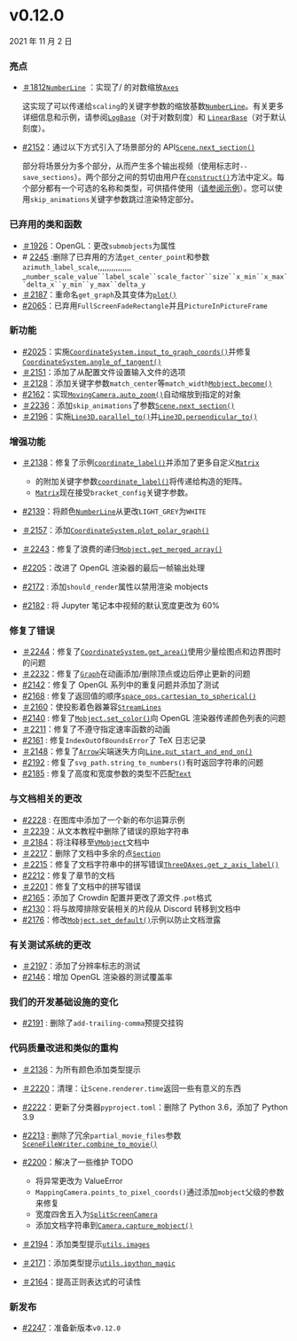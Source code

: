 # v0.12.0

2021 年 11 月 2 日

### 亮点

- [＃1812](https://github.com/ManimCommunity/manim/pull/1812)[`NumberLine`]() ：实现了/ 的对数缩放[`Axes`]()

  这实现了可以传递给`scaling`的关键字参数的缩放基数[`NumberLine`]()。有关更多详细信息和示例，请参阅[`LogBase`]()（对于对数刻度）和 [`LinearBase`]()（对于默认刻度）。

- [#2152](https://github.com/ManimCommunity/manim/pull/2152)：通过以下方式引入了场景部分的 API[`Scene.next_section()`]()

  部分将场景分为多个部分，从而产生多个输出视频（使用标志时`--save_sections`）。两个部分之间的剪切由用户在[`construct()`]()方法中定义。每个部分都有一个可选的名称和类型，可供插件使用（[请参阅示例](https://github.com/ManimEditorProject/manim_editor)）。您可以使用`skip_animations`关键字参数跳过渲染特定部分。

### 已弃用的类和函数

- [＃1926](https://github.com/ManimCommunity/manim/pull/1926)：OpenGL：更改`submobjects`为属性
- [](https://github.com/ManimCommunity/manim/pull/2245)\# [2245](https://github.com/ManimCommunity/manim/pull/2245) :删除了已弃用的方法`get_center_point`和参数`azimuth_label_scale`,,,,,,,,,,,,,,, \_` number_scale_value``label_scale``scale_factor``size``x_min``x_max``delta_x``y_min``y_max``delta_y `
- [＃2187](https://github.com/ManimCommunity/manim/pull/2187)：重命名`get_graph`及其变体为[`plot()`]()
- [#2065](https://github.com/ManimCommunity/manim/pull/2065)：已弃用`FullScreenFadeRectangle`并且`PictureInPictureFrame`

### 新功能

- [#2025](https://github.com/ManimCommunity/manim/pull/2025)：实施[`CoordinateSystem.input_to_graph_coords()`]()并修复[`CoordinateSystem.angle_of_tangent()`]()
- [＃2151](https://github.com/ManimCommunity/manim/pull/2151)：添加了从配置文件设置输入文件的选项
- [＃2128](https://github.com/ManimCommunity/manim/pull/2128)：添加关键字参数`match_center`等`match_width`[`Mobject.become()`]()
- [#2162](https://github.com/ManimCommunity/manim/pull/2162)：实现[`MovingCamera.auto_zoom()`]()自动缩放到指定的对象
- [＃2236](https://github.com/ManimCommunity/manim/pull/2236)：添加`skip_animations`了参数[`Scene.next_section()`]()
- [＃2196](https://github.com/ManimCommunity/manim/pull/2196)：实施[`Line3D.parallel_to()`]()并[`Line3D.perpendicular_to()`]()

### 增强功能

- [＃2138](https://github.com/ManimCommunity/manim/pull/2138)：修复了示例[`coordinate_label()`]()并添加了更多自定义[`Matrix`]()

  - 的附加关键字参数[`coordinate_label()`]()将传递给构造的矩阵。
  - [`Matrix`]()现在接受`bracket_config`关键字参数。

- [#2139](https://github.com/ManimCommunity/manim/pull/2139)：将颜色[`NumberLine`]()从更改`LIGHT_GREY`为`WHITE`
- [＃2157](https://github.com/ManimCommunity/manim/pull/2157)：添加[`CoordinateSystem.plot_polar_graph()`]()
- [＃2243](https://github.com/ManimCommunity/manim/pull/2243)：修复了浪费的递归[`Mobject.get_merged_array()`]()
- [#2205](https://github.com/ManimCommunity/manim/pull/2205)：改进了 OpenGL 渲染器的最后一帧输出处理
- [#2172](https://github.com/ManimCommunity/manim/pull/2172) : 添加`should_render`属性以禁用渲染 mobjects
- [#2182](https://github.com/ManimCommunity/manim/pull/2182) : 将 Jupyter 笔记本中视频的默认宽度更改为 60%

### 修复了错误

- [＃2244](https://github.com/ManimCommunity/manim/pull/2244)：修复了[`CoordinateSystem.get_area()`]()使用少量绘图点和边界图时的问题
- [＃2232](https://github.com/ManimCommunity/manim/pull/2232)：修复了[`Graph`]()在动画添加/删除顶点或边后停止更新的问题
- [#2142](https://github.com/ManimCommunity/manim/pull/2142)：修复了 OpenGL 系列中的重复问题并添加了测试
- [#2168](https://github.com/ManimCommunity/manim/pull/2168) : 修复了返回值的顺序[`space_ops.cartesian_to_spherical()`]()
- [＃2160](https://github.com/ManimCommunity/manim/pull/2160)：使投影着色器兼容[`StreamLines`]()
- [#2140](https://github.com/ManimCommunity/manim/pull/2140) : 修复了[`Mobject.set_color()`]()向 OpenGL 渲染器传递颜色列表的问题
- [＃2211](https://github.com/ManimCommunity/manim/pull/2211)：修复了不遵守指定速率函数的动画
- [#2161](https://github.com/ManimCommunity/manim/pull/2161) : 修复`IndexOutOfBoundsError`了 TeX 日志记录
- [＃2148](https://github.com/ManimCommunity/manim/pull/2148)：修复了[`Arrow`]()尖端迷失方向[`Line.put_start_and_end_on()`]()
- [#2192](https://github.com/ManimCommunity/manim/pull/2192) : 修复了`svg_path.string_to_numbers()`有时返回字符串的问题
- [#2185](https://github.com/ManimCommunity/manim/pull/2185) : 修复了高度和宽度参数的类型不匹配[`Text`]()

### 与文档相关的更改

- [#2228](https://github.com/ManimCommunity/manim/pull/2228) : 在图库中添加了一个新的布尔运算示例
- [＃2239](https://github.com/ManimCommunity/manim/pull/2239)：从文本教程中删除了错误的原始字符串
- [＃2184](https://github.com/ManimCommunity/manim/pull/2184)：将注释移至[`VMobject`]()文档中
- [＃2217](https://github.com/ManimCommunity/manim/pull/2217)：删除了文档中多余的点[`Section`]()
- [＃2215](https://github.com/ManimCommunity/manim/pull/2215)：修复了文档字符串中的拼写错误[`ThreeDAxes.get_z_axis_label()`]()
- [#2212](https://github.com/ManimCommunity/manim/pull/2212)：修复了章节的文档
- [＃2201](https://github.com/ManimCommunity/manim/pull/2201)：修复了文档中的拼写错误
- [#2165](https://github.com/ManimCommunity/manim/pull/2165)：添加了 Crowdin 配置并更改了源文件`.pot`格式
- [#2130](https://github.com/ManimCommunity/manim/pull/2130)：将与故障排除安装相关的片段从 Discord 转移到文档中
- [#2176](https://github.com/ManimCommunity/manim/pull/2176)：修改[`Mobject.set_default()`]()示例以防止文档泄露

### 有关测试系统的更改

- [＃2197](https://github.com/ManimCommunity/manim/pull/2197)：添加了分辨率标志的测试
- [#2146](https://github.com/ManimCommunity/manim/pull/2146)：增加 OpenGL 渲染器的测试覆盖率

### 我们的开发基础设施的变化

- [#2191](https://github.com/ManimCommunity/manim/pull/2191) : 删除了`add-trailing-comma`预提交挂钩

### 代码质量改进和类似的重构

- [＃2136](https://github.com/ManimCommunity/manim/pull/2136)：为所有颜色添加类型提示
- [＃2220](https://github.com/ManimCommunity/manim/pull/2220)：清理：让`Scene.renderer.time`返回一些有意义的东西
- [#2222](https://github.com/ManimCommunity/manim/pull/2222)：更新了分类器`pyproject.toml`：删除了 Python 3.6，添加了 Python 3.9
- [#2213](https://github.com/ManimCommunity/manim/pull/2213) : 删除了冗余`partial_movie_files`参数[`SceneFileWriter.combine_to_movie()`]()
- [#2200](https://github.com/ManimCommunity/manim/pull/2200)：解决了一些维护 TODO

  - 将异常更改为 ValueError
  - `MappingCamera.points_to_pixel_coords()`通过添加`mobject`父级的参数来修复
  - 宽度四舍五入为[`SplitScreenCamera`]()
  - 添加文档字符串到[`Camera.capture_mobject()`]()

- [＃2194](https://github.com/ManimCommunity/manim/pull/2194)：添加类型提示[`utils.images`]()
- [＃2171](https://github.com/ManimCommunity/manim/pull/2171)：添加类型提示[`utils.ipython_magic`]()
- [＃2164](https://github.com/ManimCommunity/manim/pull/2164)：提高正则表达式的可读性

### 新发布

- [#2247](https://github.com/ManimCommunity/manim/pull/2247)：准备新版本`v0.12.0`
